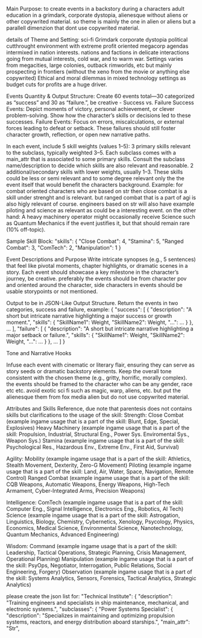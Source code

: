 Main Purpose:
to create events in a backstory during a characters adult education in a grimdark, corporate dystopia, alienesque without aliens or other copywrited material. so theme is mainly the one in alien or aliens but a parallell dimenzion that dont use copywrited material.

details of Theme and Setting:
sci-fi Grimdark corporate dystopia
political cutthrought environment with extreme profit oriented megacorp agendas intermixed in nation interests.
nations and factions in delicate interactions going from mutual interests, cold war, and to warm war.
Settings varies from megacities, large colonies, outback rimworlds, etc but mainly prospecting in frontiers (without the xeno from the movie or anything else copywrited)
Ethical and moral dilemmas in mixed technology settings as budget cuts for profits are a huge driver.

Events Quantity & Output Structure:
    Create 60 events total—30 categorized as “success” and 30 as “failure.”, be creative - 
Success vs. Failure
    Success Events:
        Depict moments of victory, personal achievement, or clever problem-solving.
        Show how the character’s skills or decisions led to these successes.
    Failure Events:
        Focus on errors, miscalculations, or external forces leading to defeat or setback.
        These failures should still foster character growth, reflection, or open new narrative paths.

In each event, include 5 skill weights (values 1–5):
  3 primary skills relevant to the subclass, typically weighted 3–5. Each subclass comes with a main_attr that is associated to some primary skills.
  Consult the subclass name/description to decide which skills are also relevant and reasonable.
  2 additional/secondary skills with lower weights, usually 1–3. These skills could be less or semi relevant and to some degree relevant only the the event itself that would benefit the characters background.
Example: for combat oriented characters who are based on str then close combat is a skill under strenght and is relevant. but ranged combat that is a part of agi is also higly relevant of course.
engineers based on str will also have example piloting and science as relevant as could be a interesting event.
on the other hand:
A heavy machinery operator might occasionally receive Science such as Quantum Mechanics if the event justifies it, but that should remain rare (10% off-topic).

Sample Skill Block:
"skills": {
  "Close Combat": 4,
  "Stamina": 5,
  "Ranged Combat": 3,
  "ComTech": 2,
  "Manipulation": 1
}

Event Descriptions and Purpose
Write intricate synopses (e.g., 5 sentences) that feel like pivotal moments, chapter highlights, or dramatic scenes in a story.
Each event should showcase a key milestone in the character’s journey, be creative. preferably the events should be from character pov and oriented around the character, side characters in events should be usable storypoints or not mentioned.

Output to be in JSON-Like Output Structure. Return the events in two categories, success and failure, example:
{
  "success": [
    {
      "description": "A short but intricate narrative highlighting a major success or growth moment.",
      "skills": {
        "SkillName1": Weight,
        "SkillName2": Weight,
        "...": ...
      }
    },
    ...
  ],
  "failure": [
    {
      "description": "A short but intricate narrative highlighting a major setback or failure.",
      "skills": {
        "SkillName1": Weight,
        "SkillName2": Weight,
        "...": ...
      }
    },
    ...
  ]
}


Tone and Narrative Hooks

Infuse each event with cinematic or literary flair, ensuring they can serve as story seeds or dramatic backstory elements.
Keep the overall tone consistent with the chosen theme (e.g., gritty, horrific, morally complex).
the events should be framed to the character who can be any gender, race etc etc.
avoid exotic sci fi such as magic, warp, aliens, etc. but put the alienesque them from fox media alien but do not use copywrited material. 

Attributes and Skills Reference, due note that parentesis does not contains skills but clarifications to the usage of the skill:
Strength:
  Close Combat (example ingame usage that is a part of the skill: Blunt, Edge, Special, Explosives)
  Heavy Machinery (example ingame usage that is a part of the skill: Propulsion, Industrial, Structural Eng., Power Sys. Enviromental Sys., Weapon Sys.)
  Stamina (example ingame usage that is a part of the skill: Psychological Res., Hazardous Env., Extreme Env., First Aid, Survival)

Agility:
  Mobility (example ingame usage that is a part of the skill: Athletics, Stealth Movement, Dexterity, Zero-G Movement)
  Piloting (example ingame usage that is a part of the skill: Land, Air, Water, Space, Navigation, Remote Control)
  Ranged Combat (example ingame usage that is a part of the skill: CQB Weapons, Automatic Weapons, Energy Weapons, High-Tech Armament, Cyber-Integrated Arms, Precision Weapons)

Intelligence:
  ComTech (example ingame usage that is a part of the skill: Computer Eng., Signal Intelligence, Electronics Eng., Robotics, AI Tech)
  Science (example ingame usage that is a part of the skill: Astrogation, Linguistics, Biology, Chemistry, Cybernetics, Xenology, Psycology, Physics, Economics, Medical Science, Environmental Science, Nanotechnology, Quantum Mechanics, Advanced Engineering)

Wisdom:
  Command (example ingame usage that is a part of the skill: Leadership, Tactical Operations, Strategic Planning, Crisis Management, Operational Planning)
  Manipulation (example ingame usage that is a part of the skill: PsyOps, Negotiator, Interrogation, Public Relations, Social Engineering, Forgery)
  Observation (example ingame usage that is a part of the skill: Systems Analytics, Sensors, Forensics, Tactical Analytics, Strategic Analytics)

please create the json list for:
    "Technical Institute": {
      "description": "Training engineers and specialists in ship maintenance, mechanical, and electronic systems.",
      "subclasses": {
        "Power Systems Specialist": {
          "description": "Specializes in maintaining and optimizing propulsion systems, reactors, and energy distribution aboard starships.",
          "main_attr": "Str",